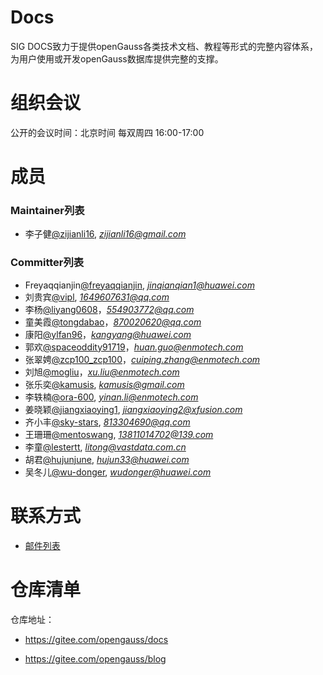 

# Docs

SIG DOCS致力于提供openGauss各类技术文档、教程等形式的完整内容体系，为用户使用或开发openGauss数据库提供完整的支撑。


# 组织会议

公开的会议时间：北京时间 每双周四 16:00-17:00

# 成员


### Maintainer列表

- 李子健[@zijianli16](https://gitee.com/zijianli16), *zijianli16@gmail.com*

### Committer列表
- Freyaqqianjin[@freyaqqianjin](https://gitee.com/freyaqqianjin), *jinqianqian1@huawei.com*
- 刘贵宾[@vipl](https://gitee.com/vipl), *1649607631@qq.com*
- 李杨[@liyang0608](https://gitee.com/liyang0608)，*554903772@qq.com*
- 童美霞[@tongdabao](https://gitee.com/tongdabao)，*870020620@qq.com*
- 康阳[@ylfan96](https://gitee.com/ylfan96)，*kangyang@huawei.com*
- 郭欢[@spaceoddity91719](https://gitee.com/spaceoddity91719)，*huan.guo@enmotech.com*
- 张翠娉[@zcp100_zcp100](https://gitee.com/zcp100_zcp100)，*cuiping.zhang@enmotech.com*
- 刘旭[@mogliu](https://gitee.com/mogliu)，*xu.liu@enmotech.com*
- 张乐奕[@kamusis](https://gitee.com/kamusis), *kamusis@gmail.com*
- 李轶楠[@ora-600](https://gitee.com/ora-600), *yinan.li@enmotech.com*
- 姜晓颖[@jiangxiaoying1](https://gitee.com/jiangxiaoying1), *jiangxiaoying2@xfusion.com*
- 齐小丰[@sky-stars](https://gitee.com/sky-stars), *813304690@qq.com*
- 王珊珊[@mentoswang](https://gitee.com/mentoswang), *13811014702@139.com*
- 李童[@lestertt](https://gitee.com/lestertt), *litong@vastdata.com.cn*
- 胡君[@hujunjune](https://gitee.com/hujunjune), *hujun33@huawei.com*
- 吴冬儿[@wu-donger](https://gitee.com/wu-donger), *wudonger@huawei.com*

# 联系方式

- [邮件列表](https://mailweb.opengauss.org/postorius/lists/docs.opengauss.org/)


# 仓库清单

仓库地址：

- https://gitee.com/opengauss/docs

- https://gitee.com/opengauss/blog
